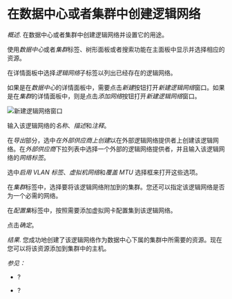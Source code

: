 # 在数据中心或者集群中创建逻辑网络

*概述*.
在数据中心或者集群中创建逻辑网络并设置它的用途。

使用*数据中心*或者*集群*标签、树形面板或者搜索功能在主面板中显示并选择相应的资源。

在详情面板中选择*逻辑网络*子标签以列出已经存在的逻辑网络。

如果是在*数据中心*的详情面板中，需要点击*新建*按钮打开*新建逻辑网络*窗口。如果是在*集群*的详情面板中，则是点击*添加网络*按钮打开*新建逻辑网络*窗口。

![新建逻辑网络窗口](../images/Logical_Networks-New_Logical_Network_Window.png)

输入该逻辑网络的*名称*、*描述*和*注释*。

在*导出*部分，选中*在外部供应商上创建*以在外部逻辑网络提供者上创建该逻辑网络。在*外部供应商*下拉列表中选择一个外部的逻辑网络提供者，并且输入该逻辑网络的*网络标签*。

选中*启用 VLAN 标签*、*虚拟机网络*和*覆盖 MTU* 选择框来打开这些选项。

在*集群*标签中，选择要将该逻辑网络附加到的集群。您还可以指定该逻辑网络是否为一个必需的网络。

在*配置集*标签中，按照需要添加虚拟网卡配置集到该逻辑网络。

点击*确定*。

*结果*.
您成功地创建了该逻辑网络作为数据中心下属的集群中所需要的资源。现在您可以将该资源添加到集群中的主机。

*参见：*

-   ?

-   ?
